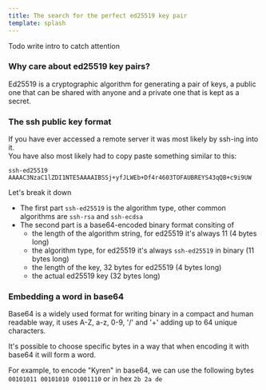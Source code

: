 ```yaml
---
title: The search for the perfect ed25519 key pair
template: splash
---
```


Todo write intro to catch attention

### Why care about ed25519 key pairs?

Ed25519 is a cryptographic algorithm for generating
a pair of keys, a public one that can be shared with anyone
and a private one that is kept as a secret.

### The ssh public key format

If you have ever accessed a remote server it was most likely by
ssh-ing into it.  
You have also most likely had to copy paste something similar to this:

```
ssh-ed25519 AAAAC3NzaC1lZDI1NTE5AAAAIBSSj+yfJLWEb+Df4r4603TOFAUBREYS43qQB+c9i9UW
```

Let's break it down

- The first part `ssh-ed25519` is the algorithm type, other common algorithms are `ssh-rsa` and `ssh-ecdsa`
- The second part is a base64-encoded binary format consiting of
  - the length of the algorithm string, for ed25519 it's always 11 (4 bytes long)
  - the algorithm type, for ed25519 it's always `ssh-ed25519` in binary (11 bytes long)
  - the length of the key, 32 bytes for ed25519 (4 bytes long)
  - the actual ed25519 key (32 bytes long)

### Embedding a word in base64

Base64 is a widely used format for writing binary in a compact and human readable way,
it uses A-Z, a-z, 0-9, '/' and '+' adding up to 64 unique characters.

It's possible to choose specific bytes in a way that when encoding it with base64
it will form a word.

For example, to encode "Kyren" in base64, we can use the following bytes  
`00101011 00101010 01001110` or in hex `2b 2a de`

